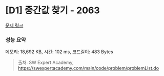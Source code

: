 # [D1] 중간값 찾기 - 2063 

[문제 링크](https://swexpertacademy.com/main/code/problem/problemDetail.do?contestProbId=AV5QPsXKA2UDFAUq) 

### 성능 요약

메모리: 18,692 KB, 시간: 102 ms, 코드길이: 483 Bytes



> 출처: SW Expert Academy, https://swexpertacademy.com/main/code/problem/problemList.do